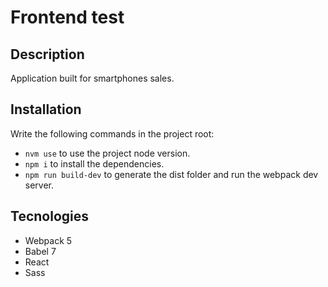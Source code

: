 # Frontend test

## Description

Application built for smartphones sales.

## Installation 

Write the following commands in the project root: 

* `nvm use` to use the project node version.
* `npm i` to install the dependencies.
* `npm run build-dev` to generate the dist folder and run the webpack dev server. 

## Tecnologies 
* Webpack 5 
* Babel 7
* React
* Sass


